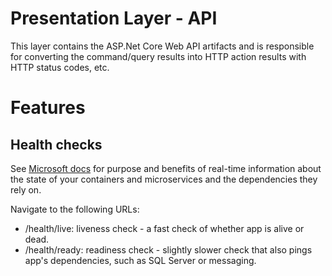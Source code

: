 ﻿# Presentation Layer - API

This layer contains the ASP.Net Core Web API artifacts and is responsible for converting the command/query results into HTTP action results with HTTP status codes, etc. 

# Features

## Health checks
See [Microsoft docs](https://docs.microsoft.com/en-us/dotnet/architecture/microservices/implement-resilient-applications/monitor-app-health) for purpose and benefits of real-time information about the state of your containers and microservices and the dependencies they rely on.

Navigate to the following URLs:
* /health/live: liveness check - a fast check of whether app is alive or dead.
* /health/ready: readiness check - slightly slower check that also pings app's dependencies, such as SQL Server or messaging.


